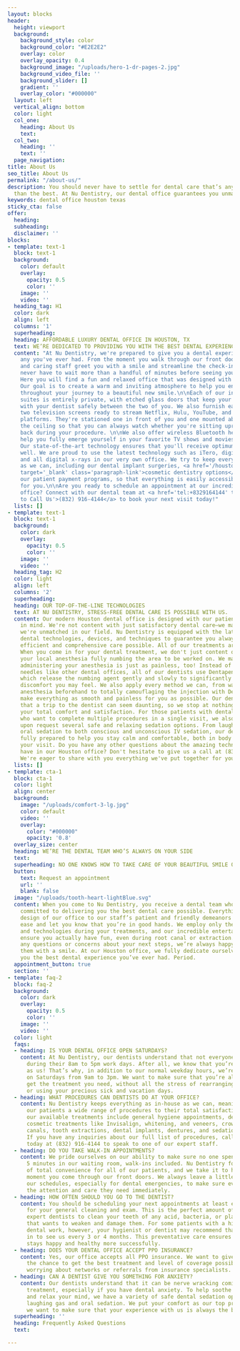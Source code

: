```yaml
---
layout: blocks
header:
  height: viewport
  background:
    background_style: color
    background_color: "#E2E2E2"
    overlay: color
    overlay_opacity: 0.4
    background_image: "/uploads/hero-1-dr-pages-2.jpg"
    background_video_file: ''
    background_slider: []
    gradient: ''
    overlay_color: "#000000"
  layout: left
  vertical_align: bottom
  color: light
  col_one:
    heading: About Us
    text: 
  col_two:
    heading: ''
    text: ''
  page_navigation: 
title: About Us
seo_title: About Us
permalink: "/about-us/"
description: You should never have to settle for dental care that’s anything less
  than the best. At Nu Dentistry, our dental office guarantees you unmatched care.
keywords: dental office houston texas
sticky_cta: false
offer:
  heading: 
  subheading: 
  disclaimer: ''
blocks:
- template: text-1
  block: text-1
  background:
    color: default
    overlay:
      opacity: 0.5
      color: ''
    image: ''
    video: ''
  heading_tag: H1
  color: dark
  align: left
  columns: '1'
  superheading: 
  heading: AFFORDABLE LUXURY DENTAL OFFICE IN HOUSTON, TX
  text: WE’RE DEDICATED TO PROVIDING YOU WITH THE BEST DENTAL EXPERIENCE, EVERY TIME.
  content: "At Nu Dentistry, we're prepared to give you a dental experience unlike
    any you've ever had. From the moment you walk through our front doors, our kind
    and caring staff greet you with a smile and streamline the check-in process. You'll
    never have to wait more than a handful of minutes before seeing your dentist.
    Here you will find a fun and relaxed office that was designed with you in mind.
    Our goal is to create a warm and inviting atmosphere to help you enjoy your visits
    throughout your journey to a beautiful new smile.\n\nEach of our individual patient
    suites is entirely private, with etched glass doors that keep your discussions
    with your dentist safely between the two of you. We also furnish each room with
    two television screens ready to stream Netflix, Hulu, YouTube, and other available
    platforms. They're stationed one in front of you and one mounted above you on
    the ceiling so that you can always watch whether you're sitting upright or lying
    back during your procedure. \n\nWe also offer wireless Bluetooth headphones to
    help you fully emerge yourself in your favorite TV shows and movies, even mid-treatment.
    Our state-of-the-art technology ensures that you'll receive optimum results as
    well. We are proud to use the latest technology such as iTero, digital impressions,
    and all digital x-rays in our very own office. We try to keep everything as in-house
    as we can, including our dental implant surgeries, <a href='/houston-tx/cosmetic-dentistry/aesthetic-dentistry/'
    target='_blank' class='paragraph-link'>cosmetic dentistry options</a>, and even
    our patient payment programs, so that everything is easily accessible and convenient
    for you.\n\nAre you ready to schedule an appointment at our incredible, modern
    office? Connect with our dental team at <a href='tel:+8329164144' title='Click
    to Call Us'>(832) 916-4144</a> to book your next visit today!"
  lists: []
- template: text-1
  block: text-1
  background:
    color: dark
    overlay:
      opacity: 0.5
      color: ''
    image: ''
    video: ''
  heading_tag: H2
  color: light
  align: left
  columns: '2'
  superheading: 
  heading: OUR TOP-OF-THE-LINE TECHNOLOGIES
  text: AT NU DENTISTRY, STRESS-FREE DENTAL CARE IS POSSIBLE WITH US.
  content: Our modern Houston dental office is designed with our patients' total comfort
    in mind. We're not content with just satisfactory dental care—we make sure that
    we're unmatched in our field. Nu Dentistry is equipped with the latest and greatest
    dental technologies, devices, and techniques to guarantee you always get the most
    efficient and comprehensive care possible. All of our treatments are painless.
    When you come in for your dental treatment, we don't just content ourselves with
    your local anesthesia fully numbing the area to be worked on. We make sure that
    administering your anesthesia is just as painless, too! Instead of using scary-looking
    needles like other dental offices, all of our dentists use Dentapen applicators,
    which release the numbing agent gently and slowly to significantly reduce any
    discomfort you may feel. We also apply every method we can, from warming up the
    anesthesia beforehand to totally camouflaging the injection with DentalVibe, to
    make everything as smooth and painless for you as possible. Our dentists understand
    that a trip to the dentist can seem daunting, so we stop at nothing to ensure
    your total comfort and satisfaction. For those patients with dental anxiety or
    who want to complete multiple procedures in a single visit, we also have available
    upon request several safe and relaxing sedation options. From laughing gas and
    oral sedation to both conscious and unconscious IV sedation, our dentists are
    fully prepared to help you stay calm and comfortable, both in body and mind, throughout
    your visit. Do you have any other questions about the amazing technologies we
    have in our Houston office? Don't hesitate to give us a call at (832) 916-4144!
    We're eager to share with you everything we've put together for your benefit.
  lists: []
- template: cta-1
  block: cta-1
  color: light
  align: center
  background:
    image: "/uploads/comfort-3-lg.jpg"
    color: default
    video: ''
    overlay:
      color: "#000000"
      opacity: '0.8'
  overlay_size: center
  heading: WE’RE THE DENTAL TEAM WHO’S ALWAYS ON YOUR SIDE
  text: 
  superheading: NO ONE KNOWS HOW TO TAKE CARE OF YOUR BEAUTIFUL SMILE QUITE LIKE US.
  button:
    text: Request an appointment
    url: ''
    blank: false
  image: "/uploads/tooth-heart-lightBlue.svg"
  content: When you come to Nu Dentistry, you receive a dental team who are fully
    committed to delivering you the best dental care possible. Everything from the
    design of our office to our staff’s patient and friendly demeanors put you at
    ease and let you know that you’re in good hands. We employ only the newest techniques
    and technologies during your treatments, and our incredible entertainment options
    ensure you actually have fun, even during root canal or extraction. If you have
    any questions or concerns about your next steps, we’re always happy to answer
    them with a smile. At our Houston office, we fully dedicate ourselves to giving
    you the best dental experience you’ve ever had. Period.
  appointment_button: true
  section: ''
- template: faq-2
  block: faq-2
  background:
    color: dark
    overlay:
      opacity: 0.5
      color: ''
    image: ''
    video: ''
  color: light
  faqs:
  - heading: IS YOUR DENTAL OFFICE OPEN SATURDAYS?
    content: At Nu Dentistry, our dentists understand that not everyone can come in
      during their 8am to 5pm work days. After all, we know that you’re just as busy
      as us! That’s why, in addition to our normal weekday hours, we’re also open
      on Saturdays from 9am to 3pm. We want to make sure that you’re always able to
      get the treatment you need, without all the stress of rearranging your schedule
      or using your precious sick and vacation days.
  - heading: WHAT PROCEDURES CAN DENTISTS DO AT YOUR OFFICE?
    content: Nu Dentistry keeps everything as in-house as we can, meaning we offer
      our patients a wide range of procedures to their total satisfaction. Some of
      our available treatments include general hygiene appointments, deep cleanings,
      cosmetic treatments like Invisalign, whitening, and veneers, crowns and root
      canals, tooth extractions, dental implants, dentures, and sedation dentistry.
      If you have any inquiries about our full list of procedures, call our office
      today at (832) 916-4144 to speak to one of our expert staff.
  - heading: DO YOU TAKE WALK-IN APPOINTMENTS?
    content: We pride ourselves on our ability to make sure no one spends more than
      5 minutes in our waiting room, walk-ins included. Nu Dentistry follows a philosophy
      of total convenience for all of our patients, and we take it to heart from the
      moment you come through our front doors. We always leave a little leeway in
      our schedules, especially for dental emergencies, to make sure everyone gets
      the attention and care they need immediately.
  - heading: HOW OFTEN SHOULD YOU GO TO THE DENTIST?
    content: You should be scheduling your next appointments at least every 6 months
      for your general cleaning and exam. This is the perfect amount of time for our
      expert dentists to clean your teeth of any acid, bacteria, or plaque buildup
      that wants to weaken and damage them. For some patients with a history of extensive
      dental work, however, your hygienist or dentist may recommend that you come
      in to see us every 3 or 4 months. This preventative care ensures that your smile
      stays happy and healthy more successfully.
  - heading: DOES YOUR DENTAL OFFICE ACCEPT PPO INSURANCE?
    content: Yes, our office accepts all PPO insurance. We want to give our patients
      the chance to get the best treatment and level of coverage possible without
      worrying about networks or referrals from insurance specialists.
  - heading: CAN A DENTIST GIVE YOU SOMETHING FOR ANXIETY?
    content: Our dentists understand that it can be nerve wracking coming in for a
      treatment, especially if you have dental anxiety. To help soothe your fears
      and relax your mind, we have a variety of safe dental sedation options, including
      laughing gas and oral sedation. We put your comfort as our top priority because
      we want to make sure that your experience with us is always the best.
  superheading: ''
  heading: Frequently Asked Questions
  text: 

---
```

